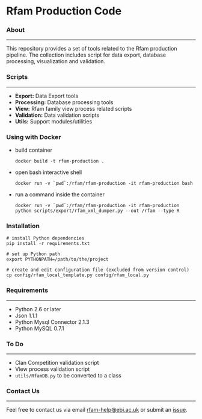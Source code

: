 # **Rfam Production Code**


### **About**
--------
This repository provides a set of tools related to the Rfam production pipeline.
The collection includes script for data export, database processing, visualization
and validation.

### **Scripts**
--------
* **Export:** Data Export tools
* **Processing:** Database processing tools
* **View:** Rfam family view process related scripts
* **Validation:** Data validation scripts
* **Utils:** Support modules/utilities

### Using with Docker

* build container
  ```
  docker build -t rfam-production .
  ```

* open bash interactive shell
  ```
  docker run -v `pwd`:/rfam/rfam-production -it rfam-production bash
  ```

* run a command inside the container
  ```
  docker run -v `pwd`:/rfam/rfam-production -it rfam-production python scripts/export/rfam_xml_dumper.py --out /rfam --type R
  ```

### Installation

```
# install Python dependencies
pip install -r requirements.txt

# set up Python path
export PYTHONPATH=/path/to/the/project

# create and edit configuration file (excluded from version control)
cp config/rfam_local_template.py config/rfam_local.py
```

### **Requirements**
---------------
* Python 2.6 or later
* Json 1.1.1
* Python Mysql Connector 2.1.3
* Python MySQL 0.7.1

### **To Do**
--------
* Clan Competition validation script
* View process validation script
* `utils/RfamDB.py` to be converted to a class

### **Contact Us**
-------------
Feel free to contact us via email rfam-help@ebi.ac.uk or submit an [issue](https://github.com/Rfam/rfam-production/issues).
